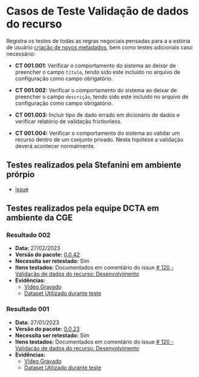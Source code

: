 # Casos de Teste Validação de dados do recurso

Registra os testes de todas as regras negociais pensadas para a a estória de usuário [criação de novos metadados](../../../estorias_de_usuarios/sprint_03/05_validacao_de_dados_do_recurso), bem como testes adicionais caso necessário:

- **CT 001.001:** 
Verificar o comportamento do sistema ao deixar de preencher o campo `título`, tendo sido este incluído no arquivo de configuração como campo obrigatório.

- **CT 001.002:** 
Verificar o comportamento do sistema ao deixar de preencher o campo `descrição`, tendo sido este incluído no arquivo de configuração como campo obrigatório.

- **CT 001.003:** 
Incluir tipo de dado errado em dicionário de dados e verificar relatório de validação frictionless.

- **CT 001.004:** 
Verificar o comportamento do sistema ao validar um recurso dentro de um conjunto privado. Nesta hipótese a validação deverá acontecer normalmente.

## Testes realizados pela Stefanini em ambiente prórpio

- [issue](https://github.com/transparencia-mg/work-stefanini/issues/125)

## Testes realizados pela equipe DCTA em ambiente da CGE 

### Resultado 002
- **Data:** 27/02/2023
- **Versão do pacote:** [0.0.42](https://pypi.org/project/ckanext-datapackage-creator/0.0.42/)
- **Necessita ser retestado:** Sim
- **Itens testados:** Documentados em comentário do issue [# 120 - Validação de dados do recurso: Desenvolvimento](https://github.com/transparencia-mg/work-stefanini/issues/124#issuecomment-1446384874)
- **Evidências:**    
    - [Vídeo Gravado](https://youtu.be/96pM5wFqaF4)
    - [Dataset Utilizado durante teste](http://projetockan.cge.mg.gov.br/dataset/teste-estoria-validacao-dados-recurso-2023-02-27)

### Resultado 001
- **Data:** 27/01/2023
- **Versão do pacote:** [0.0.23](https://pypi.org/project/ckanext-datapackage-creator/0.0.23/)
- **Necessita ser retestado:** Sim
- **Itens testados:** Documentados em comentário do issue [# 120 - Validação de dados do recurso: Desenvolvimento](https://github.com/transparencia-mg/work-stefanini/issues/124#issuecomment-1406502062)
- **Evidências:**    
    - [Vídeo Gravado](https://youtu.be/rBKfW6mU98o)
    - [Dataset Utilizado durante teste](http://projetockan.cge.mg.gov.br/dataset/teste-upload-estoria-03-sprint-03-parcial)


